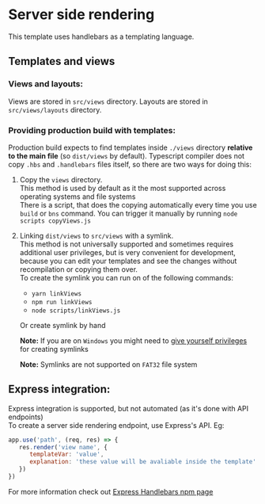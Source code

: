 # Server side rendering

This template uses handlebars as a templating language. 

## Templates and views

### Views and layouts:
Views are stored in `src/views` directory.
Layouts are stored in `src/views/layouts` directory.


### Providing production build with templates:
Production build expects to find templates inside `./views` directory **relative to the main file**
(so `dist/views` by default). Typescript compiler does not copy `.hbs` and `.handlebars` files itself, so there are two
ways for doing this:

1. Copy the `views` directory. \
   This method is used by default as it the most supported across operating systems and file systems \
   There is a script, that does the copying automatically every time you use `build` or `bns` command. You can trigger 
   it manually by running `node scripts copyViews.js`

2. Linking `dist/views` to `src/views` with a symlink. \
   This method is not universally supported and sometimes requires additional user privileges, but is very convenient 
   for development, because you can edit your templates and see the changes without recompilation or copying them over. \
   To create the symlink you can run on of the following commands:
   - `yarn linkViews`
   - `npm run linkViews`
   - `node scripts/linkViews.js`
   
   Or create symlink by hand

   **Note:** If you are on `Windows` you might need to [give yourself privileges](https://superuser.com/a/105381)
   for creating symlinks

   **Note:** Symlinks are not supported on `FAT32` file system


## Express integration:
Express integration is supported, but not automated (as it's done with API endpoints) \
To create a server side rendering endpoint, use Express's API. Eg:
``` js
app.use('path', (req, res) => {
   res.render('view name', {
      templateVar: 'value',
      explanation: 'these value will be avaliable inside the template'
   })
})
```

For more information check out [Express Handlebars npm page](https://www.npmjs.com/package/express-handlebars)

